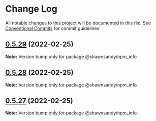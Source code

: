 # Change Log

All notable changes to this project will be documented in this file.
See [Conventional Commits](https://conventionalcommits.org) for commit guidelines.

## [0.5.29](https://github.com/shawn-sandy/idea/compare/@shawnsandy/npm_info@0.5.28...@shawnsandy/npm_info@0.5.29) (2022-02-25)

**Note:** Version bump only for package @shawnsandy/npm_info





## [0.5.28](https://github.com/shawn-sandy/idea/compare/@shawnsandy/npm_info@0.5.26...@shawnsandy/npm_info@0.5.28) (2022-02-25)

**Note:** Version bump only for package @shawnsandy/npm_info





## [0.5.27](https://github.com/shawn-sandy/idea/compare/@shawnsandy/npm_info@0.5.26...@shawnsandy/npm_info@0.5.27) (2022-02-25)

**Note:** Version bump only for package @shawnsandy/npm_info
